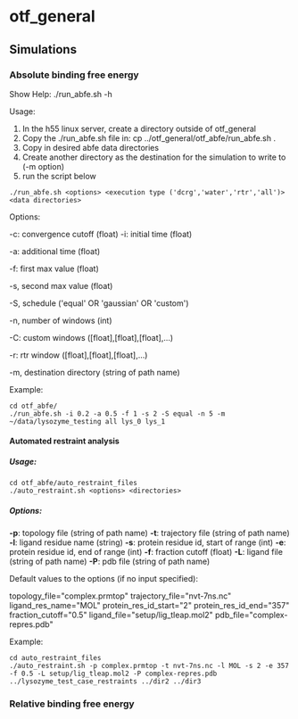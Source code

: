 # otf_general


## Simulations

### Absolute binding free energy

Show Help: ./run_abfe.sh -h

Usage:

1. In the h55 linux server, create a directory outside of otf_general
2. Copy the ./run_abfe.sh file in: cp ../otf_general/otf_abfe/run_abfe.sh .
3. Copy in desired abfe data directories
4. Create another directory as the destination for the simulation to write to (-m option)
4. run the script below

```
./run_abfe.sh <options> <execution type ('dcrg','water','rtr','all')> <data directories>
```

Options:


-c: convergence cutoff (float)
-i: initial time (float)

-a: additional time (float)

-f: first max value (float)

-s, second max value (float)

-S, schedule ('equal' OR 'gaussian' OR 'custom')

-n, number of windows (int)

-C: custom windows ([float],[float],[float],...) 

-r: rtr window ([float],[float],[float],...) 

-m, destination directory (string of path name)

Example:
```
cd otf_abfe/
./run_abfe.sh -i 0.2 -a 0.5 -f 1 -s 2 -S equal -n 5 -m ~/data/lysozyme_testing all lys_0 lys_1
```

#### Automated restraint analysis

##### Usage:
```
cd otf_abfe/auto_restraint_files
./auto_restraint.sh <options> <directories>
```
##### Options:

**-p**: topology file (string of path name)
**-t**: trajectory file (string of path name)
**-l**: ligand residue name (string)
**-s**: protein residue id, start of range (int)
**-e**: protein residue id, end of range (int)
**-f**: fraction cutoff (float)
**-L**: ligand file (string of path name)
**-P**: pdb file (string of path name)

Default values to the options (if no input specified):

topology_file="complex.prmtop"
trajectory_file="nvt-7ns.nc"
ligand_res_name="MOL"
protein_res_id_start="2"
protein_res_id_end="357"
fraction_cutoff="0.5"
ligand_file="setup/lig_tleap.mol2"
pdb_file="complex-repres.pdb"

Example:
```
cd auto_restraint_files
./auto_restraint.sh -p complex.prmtop -t nvt-7ns.nc -l MOL -s 2 -e 357 -f 0.5 -L setup/lig_tleap.mol2 -P complex-repres.pdb ../lysozyme_test_case_restraints ../dir2 ../dir3
```

### Relative binding free energy

## 